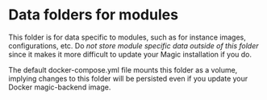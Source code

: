 
# Data folders for modules

This folder is for data specific to modules, such as for instance images, configurations, etc.
Do _not store module specific data outside of this folder_ since it makes it more difficult to
update your Magic installation if you do.

The default docker-compose.yml file mounts this folder as a volume, implying changes to this folder
will be persisted even if you update your Docker magic-backend image.
